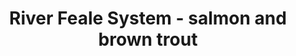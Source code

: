 ---
title: "River Feale System - salmon and brown trout"
address: "Shannon Region Fishery Board, Ashbourne Business Park Dock Road, Limerick, Co. Limeick"
tel: "+353 (0)61 30 0238"
county: "Limerick"
category: "Angling"
type: "Content"
lat: "52.655372619628906"
lng: "-8.651154518127441"
---